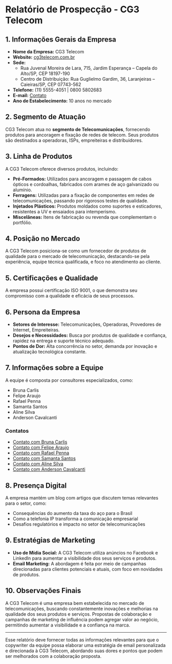 # Relatório de Prospecção - CG3 Telecom

## 1. Informações Gerais da Empresa

- **Nome da Empresa:** CG3 Telecom
- **Website:** [cg3telecom.com.br](http://www.cg3telecom.com.br)
- **Sede:** 
  - Rua Juvenal Moreira de Lara, 715, Jardim Esperança – Capela do Alto/SP, CEP 18197-190
  - Centro de Distribuição: Rua Guglielmo Gardim, 36, Laranjeiras – Caieiras/SP, CEP 07743-562
- **Telefone:** (11) 5555-4051 | 0800 5802683
- **E-mail:** [Contato](https://cg3telecom.com.br/fale-conosco/)
- **Ano de Estabelecimento:** 10 anos no mercado

## 2. Segmento de Atuação
CG3 Telecom atua no **segmento de Telecomunicações**, fornecendo produtos para ancoragem e fixação de redes de telecom. Seus produtos são destinados a operadoras, ISPs, empreiteiras e distribuidores.

## 3. Linha de Produtos

A CG3 Telecom oferece diversos produtos, incluindo:

- **Pré-Formados:** Utilizados para ancoragem e passagem de cabos ópticos e cordoalhas, fabricados com arames de aço galvanizado ou alumínio.
- **Ferragens:** Utilizadas para a fixação de componentes em redes de telecomunicações, passando por rigorosos testes de qualidade.
- **Injetados Plásticos:** Produtos moldados como suportes e esticadores, resistentes a UV e ensaiados para intemperismo.
- **Miscelâneas:** Itens de fabricação ou revenda que complementam o portfólio.

## 4. Posição no Mercado
A CG3 Telecom posiciona-se como um fornecedor de produtos de qualidade para o mercado de telecomunicação, destacando-se pela experiência, equipe técnica qualificada, e foco no atendimento ao cliente. 

## 5. Certificações e Qualidade

A empresa possui certificação ISO 9001, o que demonstra seu compromisso com a qualidade e eficácia de seus processos.

## 6. Persona da Empresa

- **Setores de Interesse:** Telecomunicações, Operadoras, Provedores de Internet, Empreiteiras.
- **Desejos e Necessidades:** Busca por produtos de qualidade e confiança, rapidez na entrega e suporte técnico adequado.
- **Pontos de Dor:** Alta concorrência no setor, demanda por inovação e atualização tecnológica constante.

## 7. Informações sobre a Equipe

A equipe é composta por consultores especializados, como:
- Bruna Carlis
- Felipe Araujo
- Rafael Penna
- Samanta Santos
- Aline Silva
- Anderson Cavalcanti

### Contatos
- [Contato com Bruna Carlis](https://cg3telecom.com.br/team/bruna-carlis/)
- [Contato com Felipe Araujo](https://cg3telecom.com.br/team/felipe-araujo/)
- [Contato com Rafael Penna](https://cg3telecom.com.br/team/rafael-penna/)
- [Contato com Samanta Santos](https://cg3telecom.com.br/team/samanta-santos/)
- [Contato com Aline Silva](https://cg3telecom.com.br/team/aline-silva/)
- [Contato com Anderson Cavalcanti](https://cg3telecom.com.br/team/anderson-cavalcanti/)

## 8. Presença Digital
A empresa mantém um blog com artigos que discutem temas relevantes para o setor, como:
- Consequências do aumento da taxa do aço para o Brasil
- Como a telefonia IP transforma a comunicação empresarial
- Desafios regulatórios e impacto no setor de telecomunicações

## 9. Estratégias de Marketing

- **Uso de Mídia Social:** A CG3 Telecom utiliza anúncios no Facebook e LinkedIn para aumentar a visibilidade dos seus serviços e produtos.
- **Email Marketing:** A abordagem é feita por meio de campanhas direcionadas para clientes potenciais e atuais, com foco em novidades de produtos.

## 10. Observações Finais

A CG3 Telecom é uma empresa bem estabelecida no mercado de telecomunicações, buscando constantemente inovações e melhorias na qualidade dos seus produtos e serviços. Propostas de colaboração e campanhas de marketing de influência podem agregar valor ao negócio, permitindo aumentar a visibilidade e a confiança na marca.

---

Esse relatório deve fornecer todas as informações relevantes para que o copywriter da equipe possa elaborar uma estratégia de email personalizada e direcionada à CG3 Telecom, abordando suas dores e pontos que podem ser melhorados com a colaboração proposta.